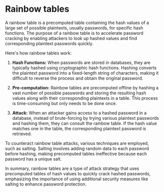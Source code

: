 # Rainbow tables

A rainbow table is a precomputed table containing the hash values of a large set of possible plaintexts, usually passwords, for specific hash functions. The purpose of a rainbow table is to accelerate password cracking by enabling attackers to look up hashed values and find corresponding plaintext passwords quickly.

Here's how rainbow tables work:

1. **Hash Functions:** When passwords are stored in databases, they are typically hashed using cryptographic hash functions. Hashing converts the plaintext password into a fixed-length string of characters, making it difficult to reverse the process and obtain the original password.

2. **Pre-computation:** Rainbow tables are precomputed offline by hashing a vast number of possible passwords and storing the resulting hash values along with their corresponding plaintexts in a table. This process is time-consuming but only needs to be done once.

3. **Attack:** When an attacker gains access to a hashed password in a database, instead of brute-forcing by trying various plaintext passwords and hashing them, they can consult the rainbow table. If the hash value matches one in the table, the corresponding plaintext password is retrieved.

To counteract rainbow table attacks, various techniques are employed, such as salting. Salting involves adding random data to each password before hashing, making precomputed tables ineffective because each password has a unique salt.

In summary, rainbow tables are a type of attack strategy that uses precomputed tables of hash values to quickly crack hashed passwords, emphasizing the importance of using additional security measures like salting to enhance password protection.
